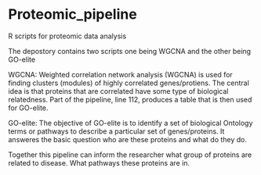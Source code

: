 # Proteomic_pipeline
R scripts for proteomic data analysis

The depostory contains two scripts one being WGCNA and the other being GO-elite

WGCNA:
Weighted correlation network analysis (WGCNA) is used for finding clusters (modules) of highly correlated genes/protiens. The central idea is that proteins that are correlated have some type of biological relatedness. Part of the pipeline, line 112, produces a table that is then used for GO-elite.

GO-elite:
The objective of GO-elite is to identify a  set of biological Ontology terms or pathways to describe a particular set of genes/proteins. It answeres the basic question who are these proteins and what do they do.

Together this pipeline can inform the researcher what group of proteins are related to disease. What pathways these proteins are in.

